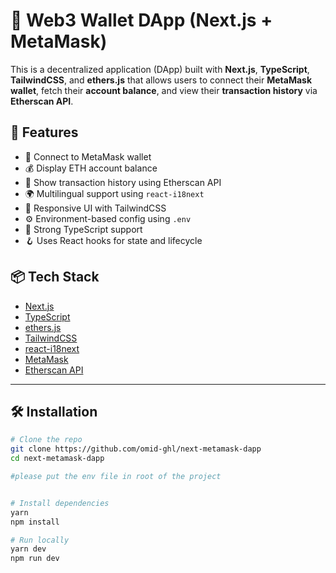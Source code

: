 # 🦊 Web3 Wallet DApp (Next.js + MetaMask)

This is a decentralized application (DApp) built with **Next.js**, **TypeScript**, **TailwindCSS**, and **ethers.js** that allows users to connect their **MetaMask wallet**, fetch their **account balance**, and view their **transaction history** via **Etherscan API**.

## 🚀 Features

- 🔐 Connect to MetaMask wallet
- 💰 Display ETH account balance
- 📜 Show transaction history using Etherscan API
- 🌍 Multilingual support using `react-i18next`
- 🎨 Responsive UI with TailwindCSS
- ⚙️ Environment-based config using `.env`
- 🧪 Strong TypeScript support
- 🪝 Uses React hooks for state and lifecycle

## 📦 Tech Stack

- [Next.js](https://nextjs.org/)
- [TypeScript](https://www.typescriptlang.org/)
- [ethers.js](https://docs.ethers.org/)
- [TailwindCSS](https://tailwindcss.com/)
- [react-i18next](https://react.i18next.com/)
- [MetaMask](https://metamask.io/)
- [Etherscan API](https://docs.etherscan.io/)

---

## 🛠️ Installation

```bash
# Clone the repo
git clone https://github.com/omid-ghl/next-metamask-dapp
cd next-metamask-dapp

#please put the env file in root of the project


# Install dependencies
yarn
npm install

# Run locally
yarn dev
npm run dev
```

